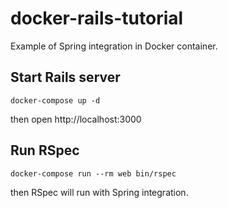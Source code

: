 # docker-rails-tutorial

Example of Spring integration in Docker container.

## Start Rails server

```
docker-compose up -d
```

then open http://localhost:3000

## Run RSpec

```
docker-compose run --rm web bin/rspec
```

then RSpec will run with Spring integration.
